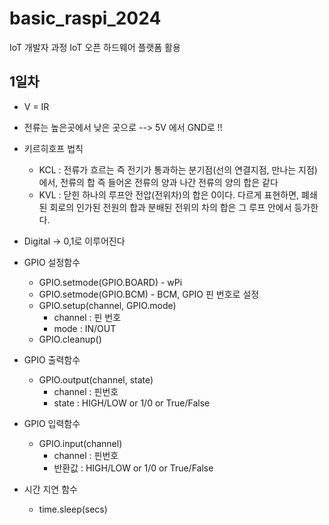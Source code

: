 # basic_raspi_2024
IoT 개발자 과정 IoT 오픈 하드웨어 플랫폼 활용


## 1일차
- V = IR
- 전류는 높은곳에서 낮은 곳으로 --> 5V 에서 GND로 !!
- 키르히호프 법칙
    - KCL : 전류가 흐르는 즉 전기가 통과하는 분기점(선의 연결지점, 만나는 지점)에서, 전류의 합 즉 들어온 전류의 양과 나간 전류의 양의 합은 같다
    - KVL : 닫힌 하나의 루프안 전압(전위차)의 합은 0이다. 다르게 표현하면, 폐쇄된 회로의 인가된 전원의 합과 분배된 전위의 차의 합은 그 루프 안에서 등가한다.

- Digital -> 0,1로 이루어진다


- GPIO 설정함수
    - GPIO.setmode(GPIO.BOARD) - wPi
    - GPIO.setmode(GPIO.BCM) - BCM, GPIO 핀 번호로 설정
    - GPIO.setup(channel, GPIO.mode) 
        - channel : 핀 번호
        - mode : IN/OUT
    - GPIO.cleanup()

- GPIO 출력함수
    - GPIO.output(channel, state)
        - channel : 핀번호
        - state : HIGH/LOW or 1/0 or True/False

- GPIO 입력함수
    - GPIO.input(channel)
        - channel : 핀번호
        - 반환값 :  HIGH/LOW or 1/0 or True/False

- 시간 지연 함수
    - time.sleep(secs)



